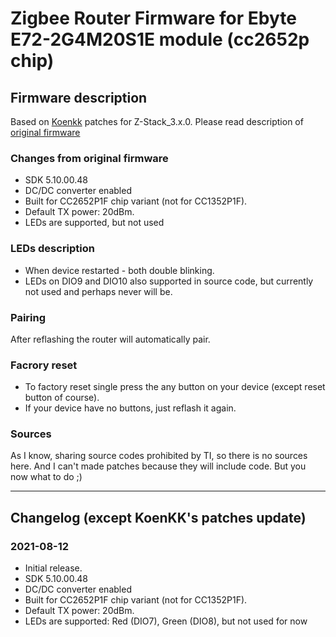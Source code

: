 # Zigbee Router Firmware for Ebyte E72-2G4M20S1E module (cc2652p chip)

## Firmware description

Based on [Koenkk](https://github.com/Koenkk/Z-Stack-firmware/blob/master/router/Z-Stack_3.x.0/firmware.patch) patches for Z-Stack_3.x.0.
Please read description of [original firmware](https://github.com/Koenkk/Z-Stack-firmware/blob/master/router/Z-Stack_3.x.0/bin/README.md)

### Changes from original firmware
- SDK 5.10.00.48
- DC/DC converter enabled
- Built for CC2652P1F chip variant (not for CC1352P1F).
- Default TX power: 20dBm.
- LEDs are supported, but not used

### LEDs description
- When device restarted - both double blinking.
- LEDs on DIO9 and DIO10 also supported in source code, but currently not used and perhaps never will be.

### Pairing
After reflashing the router will automatically pair.

### Facrory reset
- To factory reset single press the any button on your device (except reset button of course).
- If your device have no buttons, just reflash it again.

### Sources

As I know, sharing source codes prohibited by TI, so there is no sources here. And I can't made patches because they will include code. But you now what to do ;)

---

## Changelog (except KoenKK's patches update)

### 2021-08-12

- Initial release.
- SDK 5.10.00.48
- DC/DC converter enabled
- Built for CC2652P1F chip variant (not for CC1352P1F).
- Default TX power: 20dBm. 
- LEDs are supported: Red (DIO7), Green (DIO8), but not used for now 


